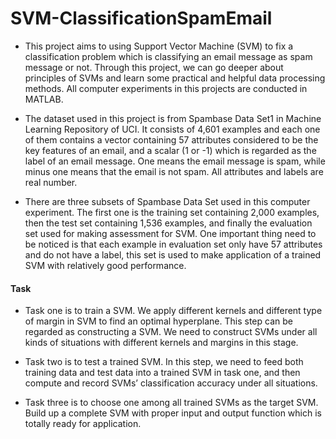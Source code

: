 # SVM-ClassificationSpamEmail

- This project aims to using Support Vector Machine (SVM) to fix a classification problem which is classifying an email message as spam message or not. Through this project, we can go deeper about principles of SVMs and learn some practical and helpful data processing methods. All computer experiments in this projects are conducted in MATLAB.

- The dataset used in this project is from Spambase Data Set1 in Machine Learning Repository of UCI. It consists of 4,601 examples and each one of them contains a vector containing 57 attributes considered to be the key features of an email, and a scalar (1 or -1) which is regarded as the label of an email message. One means the email message is spam, while minus one means that the email is not spam. All attributes and labels are real number.

- There are three subsets of Spambase Data Set used in this computer experiment. The first one is the training set containing 2,000 examples, then the test set containing 1,536 examples, and finally the evaluation set used for making assessment for SVM. One important thing need to be noticed is that each example in evaluation set only have 57 attributes and do not have a label, this set is used to make application of a trained SVM with relatively good performance.

#### Task

- Task one is to train a SVM. 
We apply different kernels and different type of margin in SVM to find an optimal hyperplane. This step can be regarded as constructing a SVM. We need to construct SVMs under all kinds of situations with different kernels and margins in this stage. 

- Task two is to test a trained SVM. In this step, we need to feed both training data and test data into a trained SVM in task one, and then compute and record SVMs’ classification accuracy under all situations. 

- Task three is to choose one among all trained SVMs as the target SVM. Build up a complete SVM with proper input and output function which is totally ready for application.



